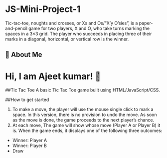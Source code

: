 # JS-Mini-Project-1
Tic-tac-toe, noughts and crosses, or Xs and Os/“X’y O’sies”, is a paper-and-pencil game for two players, X and O, who take turns marking the spaces in a 3×3 grid. The player who succeeds in placing three of their marks in a diagonal, horizontal, or vertical row is the winner.

## 🚀 About Me

# Hi, I am Ajeet kumar! 👋


##Tic Tac Toe
A basic Tic Tac Toe game built using HTML/JavaScript/CSS.


##How to get started
1. To make a move, the player will use the mouse single click to mark a space. In this version, there is no provision to undo the move. As soon as the move is done, the game proceeds to the next player’s chance.
2. At each move, The game will show whose move (Player A or Player B) it is. When the game ends, it displays one of the following three outcomes:

* Winner: Player A
* Winner: Player B
* Draw
